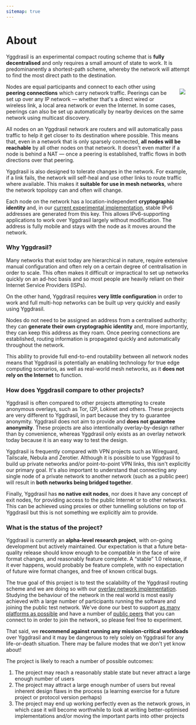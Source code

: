 ```yaml
---
sitemap: true
---
```


# About

Yggdrasil is an experimental compact routing scheme that is **fully decentralised** and only requires a small amount of state to work. It is predominanently a shortest-path scheme, whereby the network will attempt to find the most direct path to the destination.

<img src="/assets/images/about/first.svg" style="max-height: 12em; max-width: 22em; margin: 1em; float: right; clear: both;" />

Nodes are equal participants and connect to each other using **peering connections** which carry network traffic. Peerings can be set up over any IP network — whether that's a direct wired or wireless link, a local area network or even the Internet. In some cases, peerings can also be set up automatically by nearby devices on the same network using multicast discovery.

All nodes on an Yggdrasil network are routers and will automatically pass traffic to help it get closer to its destination where possible. This means that, even in a network that is only sparsely connected, **all nodes will be reachable** by all other nodes on that network. It doesn't even matter if a node is behind a NAT — once a peering is established, traffic flows in both directions over that peering.

Yggdrasil is also designed to tolerate changes in the network. For example, if a link fails, the network will self-heal and use other links to route traffic where available. This makes it **suitable for use in mesh networks**, where the network topolopy can and often will change.

Each node on the network has a location-independent **cryptographic identity** and, in our [current experimental implementation](implementation.md), stable IPv6 addresses are generated from this key. This allows IPv6-supporting applications to work over Yggdrasil largely without modification. The address is fully mobile and stays with the node as it moves around the network.

### Why Yggdrasil?

Many networks that exist today are hierarchical in nature, require extensive manual configuration and often rely on a certain degree of centralisation in order to scale. This often makes it difficult or impractical to set up networks quickly on an ad-hoc basis and so most people are heavily reliant on their Internet Service Providers (ISPs).

On the other hand, Yggdrasil requires **very little configuration** in order to work and full multi-hop networks can be built up very quickly and easily using Yggdrasil.

Nodes do not need to be assigned an address from a centralised authority; they can **generate their own cryptographic identity** and, more importantly, they can keep this address as they roam. Once peering connections are established, routing information is propagated quickly and automatically throughout the network.

This ability to provide full end-to-end routability between all network nodes means that Yggdrasil is potentially an enabling technology for true edge computing scenarios, as well as real-world mesh networks, as it **does not rely on the Internet** to function.

### How does Yggdrasil compare to other projects?

Yggdrasil is often compared to other projects attempting to create anonymous overlays, such as Tor, I2P, Lokinet and others. These projects are very different to Yggdrasil, in part because they try to guarantee anonymity. Yggdrasil does not aim to provide and **does not guarantee anonymity**. These projects are also intentionally overlay-by-design rather than by convenience, whereas Yggdrasil only exists as an overlay network today because it is an easy way to test the design.

Yggdrasil is frequently compared with VPN projects such as Wireguard, Tailscale, Nebula and Zerotier. Although it is possible to use Yggdrasil to build up private networks and/or point-to-point VPN links, this isn't explicitly our primary goal. It's also important to understand that connecting any single node of a private network to another network (such as a public peer) will result in **both networks being bridged together**.

Finally, Yggdrasil has **no native exit nodes**, nor does it have any concept of exit nodes, for providing access to the public Internet or to other networks. This can be achieved using proxies or other tunnelling solutions on top of Yggdrasil but this is not something we explicitly aim to provide.

### What is the status of the project?

Yggdrasil is currently an **alpha-level research project**, with on-going development but actively maintained. Our expectation is that a future beta-quality release should know enough to be compatible in the face of wire format changes, and reasonably feature complete. A “stable” 1.0 release, if it ever happens, would probably be feature complete, with no expectation of future wire format changes, and free of known critical bugs.

The true goal of this project is to test the scalability of the Yggdrasil routing scheme and we are doing so with our [overlay network implementation](implementation.md). Studying the behaviour of the network in the real world is most easily achieved with a large number of participants running the software and joining the public test network. We've done our best to support [as many platforms as possible](installation.md) and have a number of [public peers](https://github.com/yggdrasil-network/public-peers) that you can connect to in order to join the network, so please feel free to experiment.

That said, we **recommend against running any mission-critical workloads** over Yggdrasil and it may be dangerous to rely solely on Yggdrasil for any life-or-death situation. There may be failure modes that we don't yet know about!

The project is likely to reach a number of possible outcomes:

1. The project may reach a reasonably stable state but never attract a large enough number of users
1. The project may attract a large enough number of users but reveal inherent design flaws in the process (a learning exercise for a future project or protocol version perhaps)
1. The project may end up working perfectly even as the network grows, in which case it will become worthwhile to look at writing better-optimised implementations and/or moving the important parts into other projects
